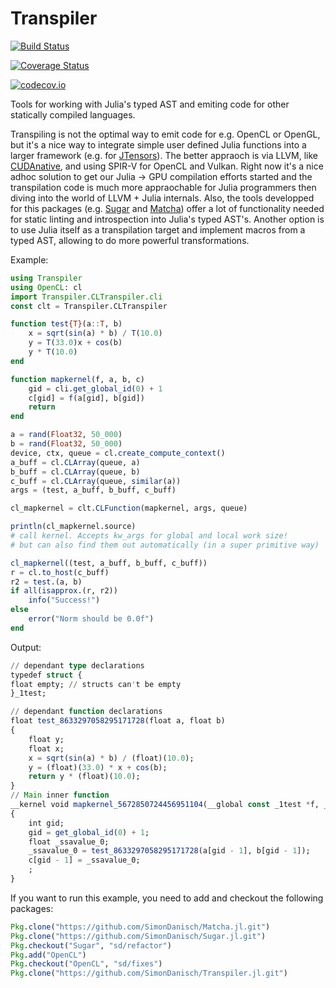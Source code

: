 # Transpiler

[![Build Status](https://travis-ci.org/SimonDanisch/Transpiler.jl.svg?branch=master)](https://travis-ci.org/SimonDanisch/Transpiler.jl)

[![Coverage Status](https://coveralls.io/repos/SimonDanisch/Transpiler.jl/badge.svg?branch=master&service=github)](https://coveralls.io/github/SimonDanisch/Transpiler.jl?branch=master)

[![codecov.io](http://codecov.io/github/SimonDanisch/Transpiler.jl/coverage.svg?branch=master)](http://codecov.io/github/SimonDanisch/Transpiler.jl?branch=master)


Tools for working with Julia's typed AST and emiting code for other statically compiled languages.

Transpiling is not the optimal way to emit code for e.g. OpenCL or OpenGL, but it's a nice way to integrate simple user defined Julia functions into a larger framework (e.g. for [JTensors](https://github.com/JuliaGPU/JTensors.jl)).
The better appraoch is via LLVM, like [CUDAnative](https://github.com/JuliaGPU/CUDAnative.jl/), and using SPIR-V for OpenCL and Vulkan.
Right now it's a nice adhoc solution to get our Julia -> GPU compilation efforts started and the transpilation code is much more appraochable for Julia programmers then diving into the world of LLVM + Julia internals.
Also, the tools developped for this packages (e.g. [Sugar](https://github.com/SimonDanisch/Sugar.jl) and [Matcha](https://github.com/SimonDanisch/Matcha.jl)) offer a lot of functionality needed for static linting and introspection into Julia's typed AST's.
Another option is to use Julia itself as a transpilation target and implement macros from a typed AST, allowing to do more powerful transformations.

Example:
```Julia
using Transpiler
using OpenCL: cl
import Transpiler.CLTranspiler.cli
const clt = Transpiler.CLTranspiler

function test{T}(a::T, b)
    x = sqrt(sin(a) * b) / T(10.0)
    y = T(33.0)x + cos(b)
    y * T(10.0)
end

function mapkernel(f, a, b, c)
    gid = cli.get_global_id(0) + 1
    c[gid] = f(a[gid], b[gid])
    return
end

a = rand(Float32, 50_000)
b = rand(Float32, 50_000)
device, ctx, queue = cl.create_compute_context()
a_buff = cl.CLArray(queue, a)
b_buff = cl.CLArray(queue, b)
c_buff = cl.CLArray(queue, similar(a))
args = (test, a_buff, b_buff, c_buff)

cl_mapkernel = clt.CLFunction(mapkernel, args, queue)

println(cl_mapkernel.source)
# call kernel. Accepts kw_args for global and local work size!
# but can also find them out automatically (in a super primitive way)

cl_mapkernel((test, a_buff, b_buff, c_buff))
r = cl.to_host(c_buff)
r2 = test.(a, b)
if all(isapprox.(r, r2))
    info("Success!")
else
    error("Norm should be 0.0f")
end

```

Output:

```Julia
// dependant type declarations
typedef struct {
float empty; // structs can't be empty
}_1test;

// dependant function declarations
float test_8633297058295171728(float a, float b)
{
    float y;
    float x;
    x = sqrt(sin(a) * b) / (float)(10.0);
    y = (float)(33.0) * x + cos(b);
    return y * (float)(10.0);
}
// Main inner function
__kernel void mapkernel_5672850724456951104(__global const _1test *f, __global float * a, __global float * b, __global float * c)
{
    int gid;
    gid = get_global_id(0) + 1;
    float _ssavalue_0;
    _ssavalue_0 = test_8633297058295171728(a[gid - 1], b[gid - 1]);
    c[gid - 1] = _ssavalue_0;
    ;
}

```
If you want to run this example, you need to add and checkout the following packages:
```Julia
Pkg.clone("https://github.com/SimonDanisch/Matcha.jl.git")
Pkg.clone("https://github.com/SimonDanisch/Sugar.jl.git")
Pkg.checkout("Sugar", "sd/refactor")
Pkg.add("OpenCL")
Pkg.checkout("OpenCL", "sd/fixes")
Pkg.clone("https://github.com/SimonDanisch/Transpiler.jl.git")
```
